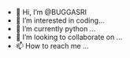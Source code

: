 - 👋 Hi, I’m @BUGGASRI
- 👀 I’m interested in coding...
- 🌱 I’m currently python ...
- 💞️ I’m looking to collaborate on ...
- 📫 How to reach me ...

<!---
BUGGASRI/BUGGASRI is a ✨ special ✨ repository because its `README.md` (this file) appears on your GitHub profile.
You can click the Preview link to take a look at your changes.
--->
